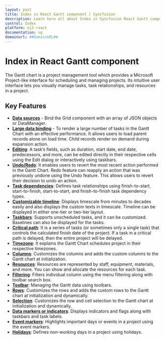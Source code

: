 ```yaml
---
layout: post
title: Index in React Gantt component | Syncfusion
description: Learn here all about Index in Syncfusion React Gantt component of Syncfusion Essential JS 2 and more.
control: Index 
platform: ej2-react
documentation: ug
domainurl: ##DomainURL##
---
```


# Index in React Gantt component

The Gantt chart is a project management tool which provides a Microsoft Project-like interface for scheduling and managing projects. Its intuitive user interface lets you visually manage tasks, task relationships, and resources in a project.

## Key Features

* [**Data sources**](./data-binding/) - Bind the Grid component with an array of JSON objects or DataManager.
* [**Large data binding**](./data-binding/) - To render a large number of tasks in the Gantt Chart with an effective performance. It allows users to load parent records alone on load time. Child records render on demand during expansion action.
* [**Editing**](./managing-tasks/): A task’s fields, such as duration, start date, end date, predecessors, and more, can be edited directly in their respective cells using the Edit dialog or interactively using taskbars.
* [**Undo/Redo**](./undo-redo/): It enables users to revert the most recent action performed in the Gantt Chart. Redo feature can reapply an action that was previously undone using the Undo feature. This allows users to revert their decision to undo an action.
* [**Task dependencies**](./task-dependency/): Defines task relationships using finish-to-start, start-to-finish, start-to-start, and finish-to-finish task dependency types.
* [**Customizable timeline**](./time-line/): Displays timescale from minutes to decades easily and also displays the custom texts in timescale. Timeline can be displayed in either one-tier or two-tier layout.
* [**Taskbars**](./task-scheduling/): Supports unscheduled tasks, and it can be customized. Baselines can also be displayed for the tasks.
* [**Critical path**](./critical-path/):  It is a series of tasks (or sometimes only a single task) that controls the calculated finish date of the project. If a task in a critical path is delayed, then the entire project will be delayed.
* [**Timezone**](./timezone/): It explains the Gantt Chart schedules project in their respective timezones.
* [**Columns**](./columns/): Customizes the columns and adds the custom columns to the Gantt chart at initialization.
* [**Resources**](./resources/): Resources are represented by staff, equipment, materials, and more. You can show and allocate the resources for each task.
* [**Filtering**](./filtering/): Filters individual column using the menu filtering along with toolbar search box.
* [**Toolbar**](./tool-bar/): Managing the Gantt data using toolbars.
* [**Rows**](./rows/): Customizes the rows and adds the custom rows to the Gantt chart at initialization and dynamically.
* [**Selection**](./selection/): Customizes the row and cell selection to the Gantt chart at initialization and dynamically.
* [**Data markers or indicators**](./appearance-customization/): Displays indicators and flags along with taskbars and task labels.
* [**Event markers**](./event-markers/): Highlights important days or events in a project using the event markers.
* [**Holidays**](./holidays/): Defines non-working days in a project using holidays.